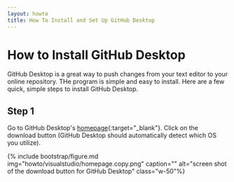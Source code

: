 ```yaml
---
layout: howto
title: How To Install and Set Up GitHub Desktop
---
```


# How to Install GitHub Desktop

GitHub Desktop is a great way to push changes from your text editor to your online repository. THe program is simple and easy to install. Here are a few quick, simple steps to install GitHub Desktop. 

## Step 1 

Go to GitHub Desktop's [homepage](https://desktop.github.com){:target="_blank"}. Click on the download button (GitHub Desktop should automatically detect which OS you utilize). 

{% include bootstrap/figure.md img="howto/visualstudio/homepage.copy.png" caption="" alt="screen shot of the download button for GitHub Desktop" class="w-50"%}